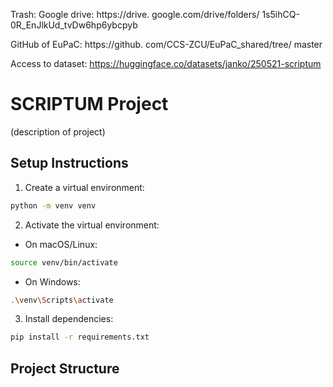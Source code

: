 Trash:
Google drive: https://drive.
google.com/drive/folders/
1s5ihCQ-0R_EnJlkUd_tvDw6hp6ybcpyb 
 
GitHub of EuPaC: https://github.
com/CCS-ZCU/EuPaC_shared/tree/
master

Access to dataset: https://huggingface.co/datasets/janko/250521-scriptum


# SCRIPTUM Project

(description of project)

## Setup Instructions

1. Create a virtual environment:
```bash
python -m venv venv
```

2. Activate the virtual environment:
- On macOS/Linux:
```bash
source venv/bin/activate
```
- On Windows:
```bash
.\venv\Scripts\activate
```

3. Install dependencies:
```bash
pip install -r requirements.txt
```

## Project Structure


